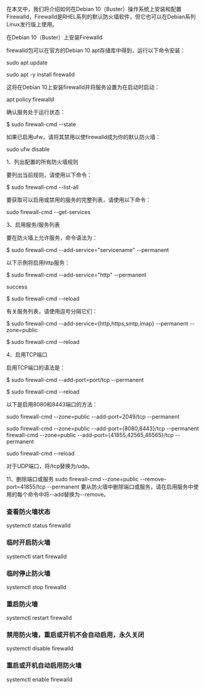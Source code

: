 
在本文中，我们将介绍如何在Debian 10（Buster）操作系统上安装和配置Firewalld，Firewalld是RHEL系列的默认防火墙软件，但它也可以在Debian系列Linux发行版上使用。

 

在Debian 10（Buster）上安装Firewalld

firewalld包可以在官方的Debian 10 apt存储库中得到，运行以下命令安装：

sudo apt update

sudo apt -y install firewalld

这将在Debian 10上安装firewalld并将服务设置为在启动时启动：

 apt policy firewalld

确认服务处于运行状态：

$ sudo firewall-cmd --state

如果已启用ufw，请将其禁用以使firewalld成为你的默认防火墙：

sudo ufw disable

1、列出配置的所有防火墙规则

要列出当前规则，请使用以下命令：

$ sudo firewall-cmd --list-all

要获取可以启用或禁用的服务的完整列表，请使用以下命令：

sudo firewall-cmd --get-services

3、启用服务/服务列表

要在防火墙上允许服务，命令语法为：

$ sudo firewall-cmd --add-service="servicename" --permanent

以下示例将启用http服务：

$ sudo firewall-cmd --add-service="http" --permanent

success

$ sudo firewall-cmd --reload

有关服务列表，请使用逗号分隔它们：

$ sudo firewall-cmd --add-service={http,https,smtp,imap} --permanent --zone=public

$ sudo firewall-cmd --reload

4、启用TCP端口

启用TCP端口的语法是：

$ sudo firewall-cmd --add-port=port/tcp --permanent

$ sudo firewall-cmd --reload

以下是启用8080和8443端口的方法：

sudo firewall-cmd --zone=public --add-port=2049/tcp --permanent

sudo firewall-cmd --zone=public --add-port={8080,8443}/tcp --permanent
firewall-cmd --zone=public --add-port={41855,42565,46565}/tcp --permanent

sudo firewall-cmd --reload

对于UDP端口，将/tcp替换为/udp。


11、删除端口或服务
sudo firewall-cmd --zone=public --remove-port=41855/tcp --permanent
要从防火墙中删除端口或服务，请在启用服务中使用的每个命令中将--add替换为--remove。



### 查看防火墙状态
systemctl  status firewalld 

### 临时开启防火墙            
systemctl start firewalld

### 临时停止防火墙           
systemctl stop firewalld

### 重启防火墙
systemctl restart firewalld

### 禁用防火墙，重启或开机不会自动启用，永久关闭           
systemctl disable firewalld

### 重启或开机自动启用防火墙
systemctl enable firewalld